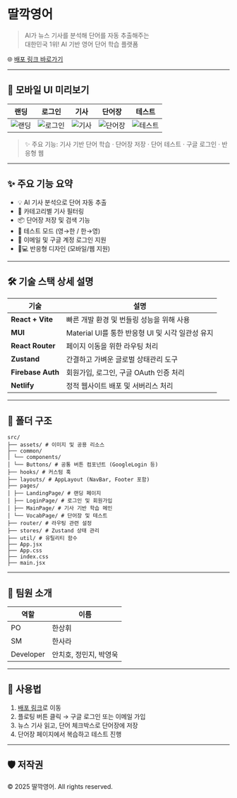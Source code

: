 # 딸깍영어

> AI가 뉴스 기사를 분석해 단어를 자동 추출해주는  
> 대한민국 1위! AI 기반 영어 단어 학습 플랫폼

🌐 [배포 링크 바로가기](https://ddalkkak-english.netlify.app/)

---

## 📱 모바일 UI 미리보기

| 랜딩 | 로그인 | 기사 | 단어장 | 테스트 |
|:--:|:--:|:--:|:--:|:--:|
| ![랜딩](./public/screenshots/landing.jpeg) | ![로그인](./public/screenshots/login.jpeg) | ![기사](./public/screenshots/main.jpeg) | ![단어장](./public/screenshots/vocab.jpeg) | ![테스트](./public/screenshots/test.jpeg) |

> ✨ 주요 기능: 기사 기반 단어 학습 · 단어장 저장 · 단어 테스트 · 구글 로그인 · 반응형 웹


---

## ✨ 주요 기능 요약

- 💡 AI 기사 분석으로 단어 자동 추출
- 📰 카테고리별 기사 필터링
- 📦 단어장 저장 및 검색 기능
- 🧪 테스트 모드 (영→한 / 한→영)
- 🔐 이메일 및 구글 계정 로그인 지원
- 📱💻 반응형 디자인 (모바일/웹 지원)

---

## 🛠️ 기술 스택 상세 설명

| 기술             | 설명 |
|------------------|------|
| **React + Vite** | 빠른 개발 환경 및 번들링 성능을 위해 사용 |
| **MUI**          | Material UI를 통한 반응형 UI 및 시각 일관성 유지 |
| **React Router** | 페이지 이동을 위한 라우팅 처리 |
| **Zustand**      | 간결하고 가벼운 글로벌 상태관리 도구 |
| **Firebase Auth**| 회원가입, 로그인, 구글 OAuth 인증 처리 |
| **Netlify**      | 정적 웹사이트 배포 및 서버리스 처리

---

## 📁 폴더 구조
```
src/
├── assets/ # 이미지 및 공용 리소스
├── common/
│ └── components/
│ └── Buttons/ # 공통 버튼 컴포넌트 (GoogleLogin 등)
├── hooks/ # 커스텀 훅
├── layouts/ # AppLayout (NavBar, Footer 포함)
├── pages/
│ ├── LandingPage/ # 랜딩 페이지
│ ├── LoginPage/ # 로그인 및 회원가입
│ ├── MainPage/ # 기사 기반 학습 메인
│ └── VocabPage/ # 단어장 및 테스트
├── router/ # 라우팅 관련 설정
├── stores/ # Zustand 상태 관리
├── util/ # 유틸리티 함수
├── App.jsx
├── App.css
├── index.css
├── main.jsx
```
---

## 👥 팀원 소개

| 역할         | 이름             |
|--------------|------------------|
| PO           | 한상휘           |
| SM           | 한사라           |
| Developer    | 안치호, 정민지, 박영욱 |

---

## 🚀 사용법

1. [배포 링크](https://ddalkkak-english.netlify.app/)로 이동
2. 플로팅 버튼 클릭 → 구글 로그인 또는 이메일 가입
3. 뉴스 기사 읽고, 단어 체크박스로 단어장에 저장
4. 단어장 페이지에서 복습하고 테스트 진행

---

## 🛡️ 저작권

© 2025 딸깍영어. All rights reserved.
